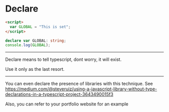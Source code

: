 # Declare

```html
<script>
  var GLOBAL = "This is set";
</script>
```

```typescript
declare var GLOBAL: string;
console.log(GLOBAL);
```

---

Declare means to tell typescript, dont worry, it will exist.

Use it only as the last resort.

------------
You can even declare the presence of libraries with this technique.
See https://medium.com/@steveruiz/using-a-javascript-library-without-type-declarations-in-a-typescript-project-3643490015f3

Also, you can refer to your portfolio website for an example
